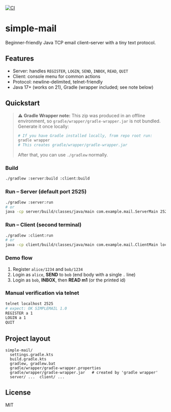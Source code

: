 [![CI](https://github.com/ranjithguggilla/Email-Client-Server/actions/workflows/ci.yml/badge.svg?branch=main)](https://github.com/ranjithguggilla/Email-Client-Server/actions?query=branch%3Amain)


# simple-mail
Beginner-friendly Java TCP email client–server with a tiny text protocol.

## Features
- Server: handles `REGISTER`, `LOGIN`, `SEND`, `INBOX`, `READ`, `QUIT`
- Client: console menu for common actions
- Protocol: newline-delimited, telnet-friendly
- Java 17+ (works on 21), Gradle (wrapper included; see note below)

## Quickstart

> ⚠️ **Gradle Wrapper note:** This zip was produced in an offline environment, so
> `gradle/wrapper/gradle-wrapper.jar` is not bundled. Generate it once locally:
>
> ```bash
> # If you have Gradle installed locally, from repo root run:
> gradle wrapper
> # This creates gradle/wrapper/gradle-wrapper.jar
> ```
> After that, you can use `./gradlew` normally.

### Build
```bash
./gradlew :server:build :client:build
```

### Run – Server (default port 2525)
```bash
./gradlew :server:run
# or
java -cp server/build/classes/java/main com.example.mail.ServerMain 2525
```

### Run – Client (second terminal)
```bash
./gradlew :client:run
# or
java -cp client/build/classes/java/main com.example.mail.ClientMain localhost 2525
```

### Demo flow
1. Register `alice/1234` and `bob/1234`
2. Login as `alice`, **SEND** to `bob` (end body with a single `.` line)
3. Login as `bob`, **INBOX**, then **READ m1** (or the printed id)

### Manual verification via telnet
```bash
telnet localhost 2525
# expect: OK SIMPLEMAIL 1.0
REGISTER a 1
LOGIN a 1
QUIT
```

## Project layout
```
simple-mail/
  settings.gradle.kts
  build.gradle.kts
  gradlew, gradlew.bat
  gradle/wrapper/gradle-wrapper.properties
  gradle/wrapper/gradle-wrapper.jar   # created by 'gradle wrapper'
  server/ ...  client/ ...
```

## License
MIT
